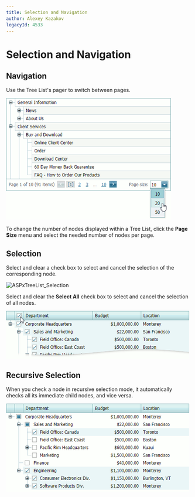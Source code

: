 ```yaml
---
title: Selection and Navigation
author: Alexey Kazakov
legacyId: 4533
---
```

# Selection and Navigation
## Navigation
Use the Tree List's pager to switch between pages.

![ASPxTreeList_Paging](../../../images/img7367.png)

To change the number of nodes displayed within a Tree List, click the **Page Size** menu and select the needed number of nodes per page.

## Selection

Select and clear a check box to select and cancel the selection of the corresponding node. 

![ASPxTreeList_Selection](../../../images/img7368.png)


Select and clear the **Select All** check box to select and cancel the selection of all nodes. 

![tree-list-select-all](../../../images/tree-list-select-all.png)

## Recursive Selection

When you check a node in recursive selection mode, it automatically checks all its immediate child nodes, and vice versa.

![tree-list-recursive-selection](../../../images/tree-list-select-recursive.png)